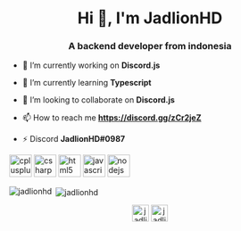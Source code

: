 <h1 align="center">Hi 👋, I'm JadlionHD</h1>
<h3 align="center">A backend developer from indonesia</h3>

- 🔭 I’m currently working on **Discord.js**

- 🌱 I’m currently learning **Typescript**

- 👯 I’m looking to collaborate on **Discord.js**

- 📫 How to reach me **https://discord.gg/zCr2jeZ**

- ⚡ Discord **JadlionHD#0987**

<p align="left"><img src="https://devicons.github.io/devicon/devicon.git/icons/cplusplus/cplusplus-original.svg" alt="cplusplus" width="40" height="40"/> <img src="https://devicons.github.io/devicon/devicon.git/icons/csharp/csharp-original.svg" alt="csharp" width="40" height="40"/> <img src="https://devicons.github.io/devicon/devicon.git/icons/html5/html5-original-wordmark.svg" alt="html5" width="40" height="40"/> <img src="https://devicons.github.io/devicon/devicon.git/icons/javascript/javascript-original.svg" alt="javascript" width="40" height="40"/> <img src="https://devicons.github.io/devicon/devicon.git/icons/nodejs/nodejs-original-wordmark.svg" alt="nodejs" width="40" height="40"/></p><p><img align="left" src="https://github-readme-stats.vercel.app/api/top-langs/?username=jadlionhd&layout=compact&hide=html" alt="jadlionhd" /></p>

<p>&nbsp;<img align="center" src="https://github-readme-stats.vercel.app/api?username=jadlionhd&show_icons=true" alt="jadlionhd" /></p>

<p align="center">
<a href="https://instagram.com/jadlionhd" target="blank"><img align="center" src="https://cdn.jsdelivr.net/npm/simple-icons@3.0.1/icons/instagram.svg" alt="jadlionhd" height="30" width="30" /></a>
<a href="https://www.youtube.com/c/jadlionhd" target="blank"><img align="center" src="https://cdn.jsdelivr.net/npm/simple-icons@3.0.1/icons/youtube.svg" alt="jadlionhd" height="30" width="30" /></a>
</p>
